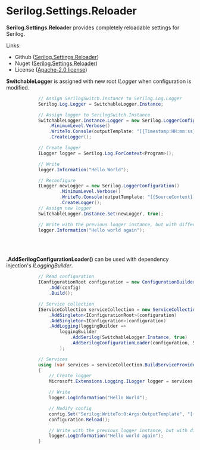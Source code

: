 # Serilog.Settings.Reloader
**Serilog.Settings.Reloader** provides completely reloadable settings for Serilog.

Links:
 * Github ([Serilog.Settings.Reloader](https://github.com/tagcode/serilog-settings-reloader))
 * Nuget ([Serilog.Settings.Reloader](https://www.nuget.org/packages/Serilog.Settings.Reloader))
 * License ([Apache-2.0 license](http://www.apache.org/licenses/LICENSE-2.0))

**SwitchableLogger** is assigned with new root *ILogger* when configuration is modified.
```C#
            // Assign SerilogSwitch.Instance to Serilog.Log.Logger
            Serilog.Log.Logger = SwitchableLogger.Instance;

            // Assign logger to SerilogSwitch.Instance
            SwitchableLogger.Instance.Logger = new Serilog.LoggerConfiguration()
                .MinimumLevel.Verbose()
                .WriteTo.Console(outputTemplate: "[{Timestamp:HH:mm:ss} {Level:u3} {SourceContext}] {Message:lj}{NewLine}{Exception}")
                .CreateLogger();

            // Create logger
            ILogger logger = Serilog.Log.ForContext<Program>();

            // Write
            logger.Information("Hello World");

            // Reconfigure 
            ILogger newLogger = new Serilog.LoggerConfiguration()
                    .MinimumLevel.Verbose()
                    .WriteTo.Console(outputTemplate: "[{SourceContext}] {Message:lj}{NewLine}{Exception}")
                    .CreateLogger();
            // Assign new logger
            SwitchableLogger.Instance.Set(newLogger, true);

            // Write with the previous logger instance, but with different settings
            logger.Information("Hello world again");
```

<br/><br/>

**.AddSerilogConfigurationLoader()** can be used with dependency injection's *ILoggingBuilder*.
```C#
            // Read configuration
            IConfigurationRoot configuration = new ConfigurationBuilder()
                .Add(config)
                .Build();

            // Service collection
            IServiceCollection serviceCollection = new ServiceCollection()
                .AddSingleton<IConfigurationRoot>(configuration)
                .AddSingleton<IConfiguration>(configuration)
                .AddLogging(loggingBuilder =>
                    loggingBuilder
                        .AddSerilog(SwitchableLogger.Instance, true)
                        .AddSerilogConfigurationLoader(configuration, SwitchableLogger.Instance)
                    );

            // Services
            using (var services = serviceCollection.BuildServiceProvider())
            {
                // Create logger
                Microsoft.Extensions.Logging.ILogger logger = services.GetService<Microsoft.Extensions.Logging.ILogger<Program>>();

                // Write
                logger.LogInformation("Hello World");

                // Modify config
                config.Set("Serilog:WriteTo:0:Args:OutputTemplate", "[{SourceContext}] {Message:lj}{NewLine}{Exception}");
                configuration.Reload();

                // Write with the previous logger instance, but with different settings
                logger.LogInformation("Hello world again");
            }
```